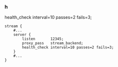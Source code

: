  ### h
 health_check interval=10 passes=2 fails=3;  
```
stream {  
    #...  
    server {  
        listen       12345;  
        proxy_pass   stream_backend;  
        health_check interval=10 passes=2 fails=3;  
    }  
    #...  
}  
```
